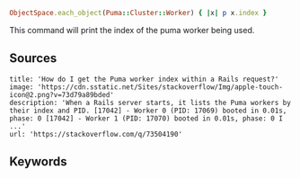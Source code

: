 ```ruby
ObjectSpace.each_object(Puma::Cluster::Worker) { |x| p x.index }
```

This command will print the index of the puma worker being used.

## Sources
 
```embed
title: 'How do I get the Puma worker index within a Rails request?'
image: 'https://cdn.sstatic.net/Sites/stackoverflow/Img/apple-touch-icon@2.png?v=73d79a89bded'
description: 'When a Rails server starts, it lists the Puma workers by their index and PID. [17042] - Worker 0 (PID: 17069) booted in 0.01s, phase: 0 [17042] - Worker 1 (PID: 17070) booted in 0.01s, phase: 0 I ...'
url: 'https://stackoverflow.com/q/73504190'
```
## Keywords
